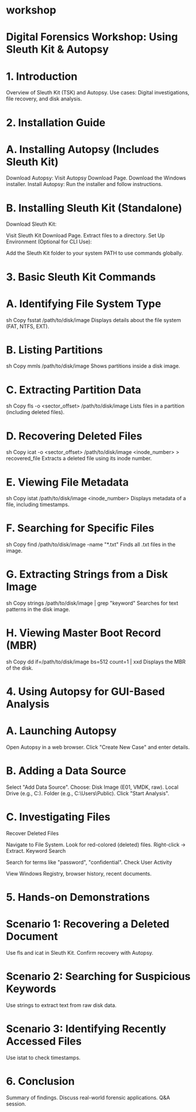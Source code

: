 # workshop
# Digital Forensics Workshop: Using Sleuth Kit & Autopsy
# 1. Introduction
Overview of Sleuth Kit (TSK) and Autopsy.
Use cases: Digital investigations, file recovery, and disk analysis.
# 2. Installation Guide
# A. Installing Autopsy (Includes Sleuth Kit)
Download Autopsy:
Visit Autopsy Download Page.
Download the Windows installer.
Install Autopsy:
Run the installer and follow instructions.
# B. Installing Sleuth Kit (Standalone)
Download Sleuth Kit:

Visit Sleuth Kit Download Page.
Extract files to a directory.
Set Up Environment (Optional for CLI Use):

Add the Sleuth Kit folder to your system PATH to use commands globally.
# 3. Basic Sleuth Kit Commands
# A. Identifying File System Type
sh
Copy
fsstat /path/to/disk/image
Displays details about the file system (FAT, NTFS, EXT).
# B. Listing Partitions
sh
Copy
mmls /path/to/disk/image
Shows partitions inside a disk image.
# C. Extracting Partition Data
sh
Copy
fls -o <sector_offset> /path/to/disk/image
Lists files in a partition (including deleted files).
# D. Recovering Deleted Files
sh
Copy
icat -o <sector_offset> /path/to/disk/image <inode_number> > recovered_file
Extracts a deleted file using its inode number.
# E. Viewing File Metadata
sh
Copy
istat /path/to/disk/image <inode_number>
Displays metadata of a file, including timestamps.
# F. Searching for Specific Files
sh
Copy
find /path/to/disk/image -name "*.txt"
Finds all .txt files in the image.
# G. Extracting Strings from a Disk Image
sh
Copy
strings /path/to/disk/image | grep "keyword"
Searches for text patterns in the disk image.
# H. Viewing Master Boot Record (MBR)
sh
Copy
dd if=/path/to/disk/image bs=512 count=1 | xxd
Displays the MBR of the disk.
# 4. Using Autopsy for GUI-Based Analysis
# A. Launching Autopsy
Open Autopsy in a web browser.
Click "Create New Case" and enter details.
# B. Adding a Data Source
Select "Add Data Source".
Choose:
Disk Image (E01, VMDK, raw).
Local Drive (e.g., C:).
Folder (e.g., C:\Users\Public).
Click "Start Analysis".
# C. Investigating Files
Recover Deleted Files

Navigate to File System.
Look for red-colored (deleted) files.
Right-click → Extract.
Keyword Search

Search for terms like "password", "confidential".
Check User Activity

View Windows Registry, browser history, recent documents.
# 5. Hands-on Demonstrations
# Scenario 1: Recovering a Deleted Document
Use fls and icat in Sleuth Kit.
Confirm recovery with Autopsy.
# Scenario 2: Searching for Suspicious Keywords
Use strings to extract text from raw disk data.
# Scenario 3: Identifying Recently Accessed Files
Use istat to check timestamps.
# 6. Conclusion
Summary of findings.
Discuss real-world forensic applications.
Q&A session.
